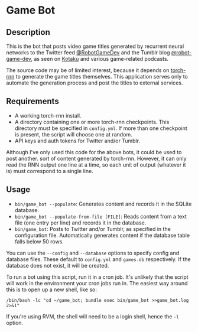 # Game Bot

## Description

This is the bot that posts video game titles generated by recurrent neural networks to the Twitter feed [@RobotGameDev](https://twitter.com/RobotGameDev) and the Tumblr blog [@robot-game-dev](https://robot-game-dev.tumblr.com/), as seen on [Kotaku](http://kotaku.com/computer-creates-fake-video-games-that-sound-better-tha-1794056069) and various game-related podcasts.

The source code may be of limited interest, because it depends on [torch-rnn](https://github.com/jcjohnson/torch-rnn) to generate the game titles themselves. This application serves only to automate the generation process and post the titles to external services.

## Requirements

* A working torch-rnn install.
* A directory containing one or more torch-rnn checkpoints. This directory must be specified in `config.yml`. If more than one checkpoint is present, the script will choose one at random.
* API keys and auth tokens for Twitter and/or Tumblr.

Although I've only used this code for the above bots, it could be used to post another. sort of content generated by torch-rnn. However, it can only read the RNN output one line at a time, so each unit of output (whatever it is) must correspond to a single line.

## Usage

* `bin/game_bot --populate`: Generates content and records it in the SQLite database.
* `bin/game_bot --populate-from-file [FILE]`: Reads content from a text file (one entry per line) and records it in the database.
* `bin/game_bot`: Posts to Twitter and/or Tumblr, as specified in the configuration file. Automatically generates content if the database table falls below 50 rows.

You can use the `--config` and `--database` options to specify config and database files. These default to `config.yml` and `games.db` respectively. If the database does not exist, it will be created.

To run a bot using this script, run it in a cron job. It's unlikely that the script will work in the environment your cron jobs run in. The easiest way around this is to open up a new shell, like so:

    /bin/bash -lc "cd ~/game_bot; bundle exec bin/game_bot >>game_bot.log 2>&1"

If you're using RVM, the shell will need to be a login shell, hence the `-l` option.
